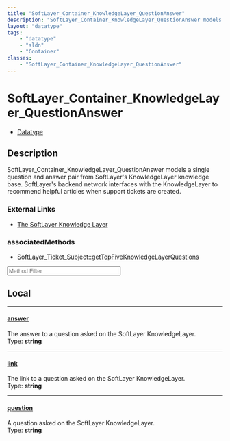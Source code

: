 ```yaml
---
title: "SoftLayer_Container_KnowledgeLayer_QuestionAnswer"
description: "SoftLayer_Container_KnowledgeLayer_QuestionAnswer models a single question and answer pair from SoftLayer's KnowledgeLay... "
layout: "datatype"
tags:
    - "datatype"
    - "sldn"
    - "Container"
classes:
    - "SoftLayer_Container_KnowledgeLayer_QuestionAnswer"
---
```


# SoftLayer_Container_KnowledgeLayer_QuestionAnswer
<div id='service-datatype'>
    <ul id='sldn-reference-tabs'>
        <li id='datatype'> <a href='/reference/datatypes/SoftLayer_Container_KnowledgeLayer_QuestionAnswer' >Datatype</a></li>
    </ul>
</div>

## Description 
SoftLayer_Container_KnowledgeLayer_QuestionAnswer models a single question and answer pair from SoftLayer's KnowledgeLayer knowledge base. SoftLayer's backend network interfaces with the KnowledgeLayer to recommend helpful articles when support tickets are created. 

### External Links


* [The SoftLayer Knowledge Layer](http://knowledgelayer.softlayer.com/)



### associatedMethods

*  [SoftLayer_Ticket_Subject::getTopFiveKnowledgeLayerQuestions](/reference/services/SoftLayer_Ticket_Subject/getTopFiveKnowledgeLayerQuestions )





<!-- Service Filer BEGIN -->
<div class="view-filters">
        <div class="clearfix">
            <div class="search-input-box">
                <input placeholder="Method Filter" onkeyup="titleSearch(inputId='prop-input', divId='properties', elementClass='prop-row')" 
                    type="text" id="prop-input" value="" size="30" maxlength="128" class="form-text">
            </div>
        </div>
</div>
<!-- Service Filer END -->

<div id="properties" class="content">
<div id="localProperties" class="prop-content" >

## Local
-----
[answer]: #answer
#### [answer]
The answer to a question asked on the SoftLayer KnowledgeLayer.  
<span class="type-label">Type: </span>**string**

-----
[link]: #link
#### [link]
The link to a question asked on the SoftLayer KnowledgeLayer.  
<span class="type-label">Type: </span>**string**

-----
[question]: #question
#### [question]
A question asked on the SoftLayer KnowledgeLayer.  
<span class="type-label">Type: </span>**string**

</div>
<!-- LOCAL PROPERTY END -->

</div>


